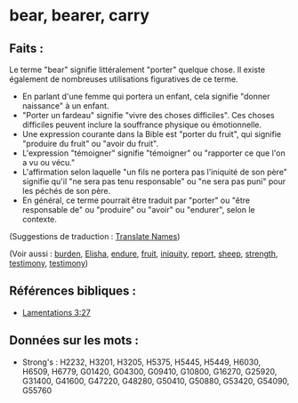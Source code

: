 # bear, bearer, carry

## Faits :

Le terme "bear" signifie littéralement "porter" quelque chose. Il existe également de nombreuses utilisations figuratives de ce terme.

* En parlant d'une femme qui portera un enfant, cela signifie "donner naissance" à un enfant.
* "Porter un fardeau" signifie "vivre des choses difficiles". Ces choses difficiles peuvent inclure la souffrance physique ou émotionnelle.
* Une expression courante dans la Bible est "porter du fruit", qui signifie "produire du fruit" ou "avoir du fruit".
* L'expression "témoigner" signifie "témoigner" ou "rapporter ce que l'on a vu ou vécu."
* L'affirmation selon laquelle "un fils ne portera pas l'iniquité de son père" signifie qu'il "ne sera pas tenu responsable" ou "ne sera pas puni" pour les péchés de son père.
* En général, ce terme pourrait être traduit par "porter" ou "être responsable de" ou "produire" ou "avoir" ou "endurer", selon le contexte.

(Suggestions de traduction : [Translate Names](rc://en/ta/man/translate/translate-names))

(Voir aussi : [burden](../other/burden.md), [Elisha](../names/elisha.md), [endure](../other/endure.md), [fruit](../other/fruit.md), [iniquity](../kt/iniquity.md), [report](../other/report.md), [sheep](../other/sheep.md), [strength](../other/strength.md), [testimony](../kt/testimony.md), [testimony](../kt/testimony.md))

## Références bibliques :

* [Lamentations 3:27](rc://en/tn/help/lam/03/27)

## Données sur les mots :

* Strong's : H2232, H3201, H3205, H5375, H5445, H5449, H6030, H6509, H6779, G01420, G04300, G09410, G10800, G16270, G25920, G31400, G41600, G47220, G48280, G50410, G50880, G53420, G54090, G55760
